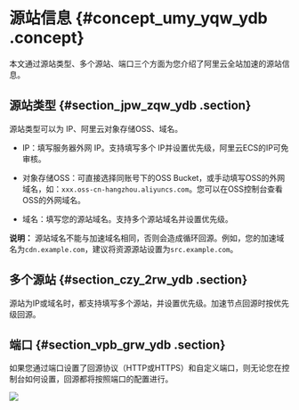 # 源站信息 {#concept_umy_yqw_ydb .concept}

本文通过源站类型、多个源站、端口三个方面为您介绍了阿里云全站加速的源站信息。

## 源站类型 {#section_jpw_zqw_ydb .section}

源站类型可以为 IP、阿里云对象存储OSS、域名。

-   IP：填写服务器外网 IP。支持填写多个 IP并设置优先级，阿里云ECS的IP可免审核。

-   对象存储OSS：可直接选择同账号下的OSS Bucket，或手动填写OSS的外网域名，如：`xxx.oss-cn-hangzhou.aliyuncs.com`。您可以在OSS控制台查看OSS的外网域名。

-   域名：填写您的源站域名。支持多个源站域名并设置优先级。

**说明：** 源站域名不能与加速域名相同，否则会造成循环回源。例如，您的加速域名为`cdn.example.com`，建议将资源源站设置为`src.example.com`。


## 多个源站 {#section_czy_2rw_ydb .section}

源站为IP或域名时，都支持填写多个源站，并设置优先级。加速节点回源时按优先级回源。

## 端口 {#section_vpb_grw_ydb .section}

如果您通过端口设置了回源协议（HTTP或HTTPS）和自定义端口，则无论您在控制台如何设置，回源都将按照端口的配置进行。

![](http://static-aliyun-doc.oss-cn-hangzhou.aliyuncs.com/assets/img/13453/15616859054383_zh-CN.png)


